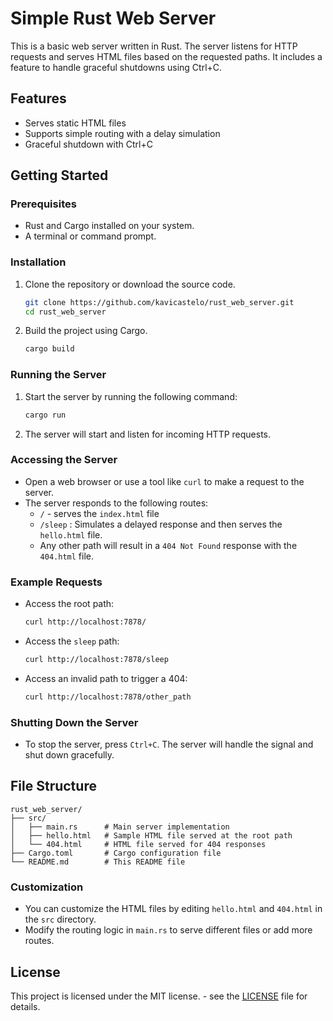 # Simple Rust Web Server

This is a basic web server written in Rust. The server listens for HTTP requests and serves HTML files based on the
requested paths. It includes a feature to handle graceful shutdowns using Ctrl+C.

## Features

- Serves static HTML files
- Supports simple routing with a delay simulation
- Graceful shutdown with Ctrl+C

## Getting Started

### Prerequisites

- Rust and Cargo installed on your system.
- A terminal or command prompt.

### Installation

1. Clone the repository or download the source code.

   ```bash
   git clone https://github.com/kavicastelo/rust_web_server.git
   cd rust_web_server
   ```

2. Build the project using Cargo.

   ```bash
   cargo build
   ```

### Running the Server

1. Start the server by running the following command:

   ```bash
   cargo run
   ```

2. The server will start and listen for incoming HTTP requests.

### Accessing the Server

- Open a web browser or use a tool like `curl` to make a request to the server.
- The server responds to the following routes:
    - `/` - serves the `index.html` file
    - `/sleep` : Simulates a delayed response and then serves the `hello.html` file.
    - Any other path will result in a `404 Not Found` response with the `404.html` file.

### Example Requests

- Access the root path:

   ```bash
   curl http://localhost:7878/
   ```

- Access the `sleep` path:

   ```bash
   curl http://localhost:7878/sleep
   ```

- Access an invalid path to trigger a 404:

   ```bash
   curl http://localhost:7878/other_path
   ```

### Shutting Down the Server

- To stop the server, press `Ctrl+C`. The server will handle the signal and shut down gracefully.

## File Structure

```text
rust_web_server/
├── src/
│   ├── main.rs      # Main server implementation
│   ├── hello.html   # Sample HTML file served at the root path
│   └── 404.html     # HTML file served for 404 responses
├── Cargo.toml       # Cargo configuration file
└── README.md        # This README file
```

### Customization

- You can customize the HTML files by editing `hello.html` and `404.html` in the `src` directory.
- Modify the routing logic in `main.rs` to serve different files or add more routes.

## License

This project is licensed under the MIT license. - see the [LICENSE](LICENSE) file for details.